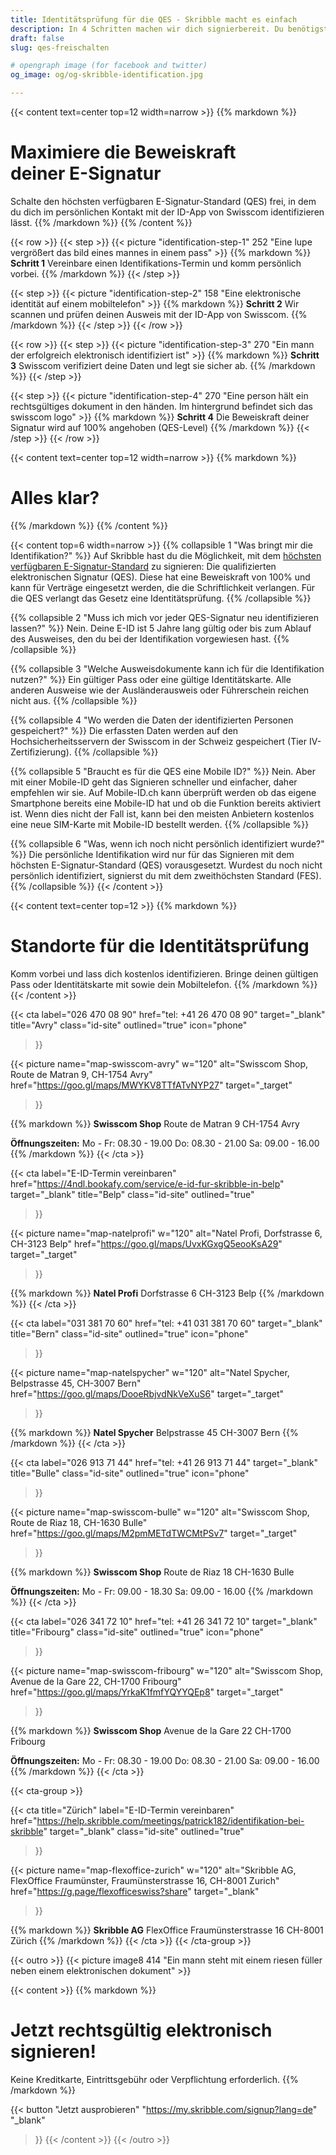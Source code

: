 ```yaml
---
title: Identitätsprüfung für die QES - Skribble macht es einfach
description: In 4 Schritten machen wir dich signierbereit. Du benötigst nur ein Mobiltelefon und ein gültiges Reisedokument.
draft: false
slug: qes-freischalten

# opengraph image (for facebook and twitter)
og_image: og/og-skribble-identification.jpg

---
```


{{< content text=center top=12 width=narrow >}}
{{% markdown %}}
# Maximiere die Beweiskraft <br class="hide-for-mobile">deiner E-Signatur
Schalte den höchsten verfügbaren E-Signatur-Standard (QES) frei,
in dem du dich im persönlichen Kontakt mit der ID-App
von Swisscom identifizieren lässt.
{{% /markdown %}}
{{% /content %}}

{{< row >}}
{{< step >}}
{{< picture "identification-step-1" 252 "Eine lupe vergrößert das bild eines mannes in einem pass" >}}
{{% markdown %}}
**Schritt 1**
Vereinbare einen Identifikations-Termin und komm persönlich vorbei.
{{% /markdown %}}
{{< /step >}}

{{< step >}}
{{< picture "identification-step-2" 158 "Eine elektronische identität auf einem mobiltelefon" >}}
{{% markdown %}}
**Schritt 2**
Wir scannen und prüfen deinen Ausweis mit der ID-App von Swisscom.
{{% /markdown %}}
{{< /step >}}
{{< /row >}}

{{< row >}}
{{< step >}}
{{< picture "identification-step-3" 270 "Ein mann der erfolgreich elektronisch identifiziert ist" >}}
{{% markdown %}}
**Schritt 3**
Swisscom verifiziert deine Daten
und legt sie sicher ab.
{{% /markdown %}}
{{< /step >}}

{{< step >}}
{{< picture "identification-step-4" 270 "Eine person hält ein rechtsgültiges dokument in den händen. Im hintergrund befindet sich das swisscom logo" >}}
{{% markdown %}}
**Schritt 4**
Die Beweiskraft deiner Signatur wird auf 100% angehoben (QES-Level)
{{% /markdown %}}
{{< /step >}}
{{< /row >}}

[//]: # (--------------------------------------------------------------------------------------------------------------)

{{< content text=center top=12 width=narrow >}}
{{% markdown %}}
# Alles klar?
{{% /markdown %}}
{{% /content %}}

{{< content top=6 width=narrow >}}
{{% collapsible 1 "Was bringt mir die Identifikation?" %}}
Auf Skribble hast du die Möglichkeit, mit dem [höchsten verfügbaren E-Signatur-Standard](/de/signaturstandards) zu signieren: Die qualifizierten elektronischen Signatur (QES). Diese hat eine Beweiskraft von 100% und kann für Verträge eingesetzt werden, die die Schriftlichkeit verlangen. Für die QES verlangt das Gesetz eine Identitätsprüfung.
{{% /collapsible %}}

{{% collapsible 2 "Muss ich mich vor jeder QES-Signatur neu identifizieren lassen?" %}}
Nein. Deine E-ID ist 5 Jahre lang gültig oder bis zum Ablauf des Ausweises, den du bei der Identifikation vorgewiesen hast.
{{% /collapsible %}}

{{% collapsible 3 "Welche Ausweisdokumente kann ich für die Identifikation nutzen?" %}}
Ein gültiger Pass oder eine gültige Identitätskarte. Alle anderen Ausweise wie
der Ausländerausweis oder Führerschein reichen nicht aus.
{{% /collapsible %}}

{{% collapsible 4 "Wo werden die Daten der identifizierten Personen gespeichert?" %}}
Die erfassten Daten werden auf den Hochsicherheitsservern der Swisscom in
der Schweiz gespeichert (Tier IV-Zertifizierung).
{{% /collapsible %}}

{{% collapsible 5 "Braucht es für die QES eine Mobile ID?" %}}
Nein. Aber mit einer Mobile-ID geht das Signieren schneller und einfacher, daher empfehlen wir sie. Auf Mobile-ID.ch kann überprüft werden ob das eigene Smartphone bereits eine Mobile-ID hat und ob die Funktion bereits aktiviert ist. Wenn dies nicht der Fall ist, kann bei den meisten Anbietern kostenlos eine neue SIM-Karte mit Mobile-ID bestellt werden.
{{% /collapsible %}}

{{% collapsible 6 "Was, wenn ich noch nicht persönlich identifiziert wurde?" %}}
Die persönliche Identifikation wird nur für das Signieren mit dem höchsten E-Signatur-Standard (QES) vorausgesetzt. Wurdest du noch nicht persönlich identifiziert, signierst du mit dem zweithöchsten Standard (FES).
{{% /collapsible %}}
{{< /content >}}

[//]: # (--------------------------------------------------------------------------------------------------------------)

{{< content text=center top=12 >}}
{{% markdown %}}
# Standorte für die Identitätsprüfung
Komm vorbei und lass dich kostenlos identifizieren.
Bringe deinen gültigen Pass oder Identitätskarte mit sowie dein Mobiltelefon.
{{% /markdown %}}
{{< /content >}}

[//]: # (--------------------------------------------------------------------------------------------------------------)

{{< cta
  label="026 470 08 90"
  href="tel: +41 26 470 08 90"
  target="_blank"
  title="Avry"
  class="id-site"
  outlined="true"
  icon="phone"
>}}

{{< picture
  name="map-swisscom-avry"
  w="120"
  alt="Swisscom Shop, Route de Matran 9, CH-1754 Avry"
  href="https://goo.gl/maps/MWYKV8TTfATvNYP27"
  target="_target"
>}}

{{% markdown %}}
**Swisscom Shop**
Route de Matran 9
CH-1754 Avry

**Öffnungszeiten:**
Mo - Fr: 08.30 - 19.00
Do: 08.30 - 21.00
Sa: 09.00 - 16.00
{{% /markdown %}}
{{< /cta >}}

[//]: # (--------------------------------------------------------------------------------------------------------------)

{{< cta
  label="E-ID-Termin vereinbaren"
  href="https://4ndl.bookafy.com/service/e-id-fur-skribble-in-belp"
  target="_blank"
  title="Belp"
  class="id-site"
  outlined="true"
>}}

{{< picture
  name="map-natelprofi"
  w="120"
  alt="Natel Profi, Dorfstrasse 6, CH-3123 Belp"
  href="https://goo.gl/maps/UvxKGxgQ5eooKsA29"
  target="_target"
>}}

{{% markdown %}}
**Natel Profi**
Dorfstrasse 6
CH-3123 Belp
{{% /markdown %}}
{{< /cta >}}

[//]: # (--------------------------------------------------------------------------------------------------------------)

{{< cta
  label="031 381 70 60"
  href="tel: +41 031 381 70 60"
  target="_blank"
  title="Bern"
  class="id-site"
  outlined="true"
  icon="phone"
>}}

{{< picture
  name="map-natelspycher"
  w="120"
  alt="Natel Spycher, Belpstrasse 45, CH-3007 Bern"
  href="https://goo.gl/maps/DooeRbjvdNkVeXuS6"
  target="_target"
>}}

{{% markdown %}}
**Natel Spycher**
Belpstrasse 45
CH-3007 Bern
{{% /markdown %}}
{{< /cta >}}

[//]: # (--------------------------------------------------------------------------------------------------------------)

{{< cta
  label="026 913 71 44"
  href="tel: +41 26 913 71 44"
  target="_blank"
  title="Bulle"
  class="id-site"
  outlined="true"
  icon="phone"
>}}

{{< picture
  name="map-swisscom-bulle"
  w="120"
  alt="Swisscom Shop, Route de Riaz 18, CH-1630 Bulle"
  href="https://goo.gl/maps/M2pmMETdTWCMtPSv7"
  target="_target"
>}}

{{% markdown %}}
**Swisscom Shop**
Route de Riaz 18
CH-1630 Bulle

**Öffnungszeiten:**
Mo - Fr: 09.00 - 18.30
Sa: 09.00 - 16.00
{{% /markdown %}}
{{< /cta >}}

[//]: # (--------------------------------------------------------------------------------------------------------------)

{{< cta
  label="026 341 72 10"
  href="tel: +41 26 341 72 10"
  target="_blank"
  title="Fribourg"
  class="id-site"
  outlined="true"
  icon="phone"
>}}

{{< picture
  name="map-swisscom-fribourg"
  w="120"
  alt="Swisscom Shop, Avenue de la Gare 22, CH-1700 Fribourg"
  href="https://goo.gl/maps/YrkaK1fmfYQYYQEp8"
  target="_target"
>}}

{{% markdown %}}
**Swisscom Shop**
Avenue de la Gare 22
CH-1700 Fribourg

**Öffnungszeiten:**
Mo - Fr: 08.30 - 19.00
Do: 08.30 - 21.00
Sa: 09.00 - 16.00
{{% /markdown %}}
{{< /cta >}}

[//]: # (--------------------------------------------------------------------------------------------------------------)

{{< cta-group >}}

{{< cta
  title="Zürich"
  label="E-ID-Termin vereinbaren"
  href="https://help.skribble.com/meetings/patrick182/identifikation-bei-skribble"
  target="_blank"
  class="id-site"
  outlined="true"
>}}

{{< picture
  name="map-flexoffice-zurich"
  w="120"
  alt="Skribble AG, FlexOffice Fraumünster, Fraumünsterstrasse 16, CH-8001 Zurich"
  href="https://g.page/flexofficeswiss?share"
  target="_blank"
>}}

{{% markdown %}}
**Skribble AG**
FlexOffice
Fraumünsterstrasse 16
CH-8001 Zürich
{{% /markdown %}}
{{< /cta >}}
{{< /cta-group >}}

[//]: # (--------------------------------------------------------------------------------------------------------------)

{{< outro >}}
{{< picture image8 414 "Ein mann steht mit einem riesen füller neben einem elektronischen dokument" >}}

{{< content >}}
{{% markdown %}}
# Jetzt rechtsgültig elektronisch signieren!
Keine Kreditkarte, Eintrittsgebühr oder
Verpflichtung erforderlich.
{{% /markdown %}}

{{< button
  "Jetzt ausprobieren"
  "https://my.skribble.com/signup?lang=de"
  "_blank"
>}}
{{< /content >}}
{{< /outro >}}